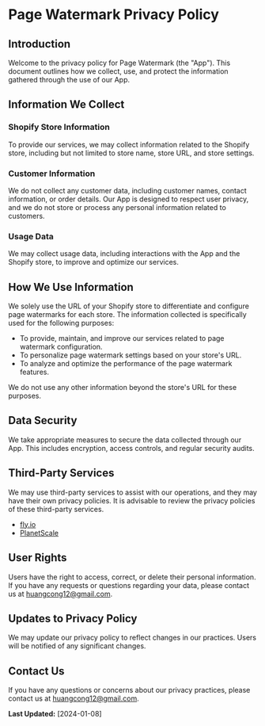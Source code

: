 # Page Watermark Privacy Policy

## Introduction

Welcome to the privacy policy for Page Watermark (the "App"). This document outlines how we collect, use, and protect the information gathered through the use of our App.

## Information We Collect

### Shopify Store Information

To provide our services, we may collect information related to the Shopify store, including but not limited to store name, store URL, and store settings.

### Customer Information

We do not collect any customer data, including customer names, contact information, or order details. Our App is designed to respect user privacy, and we do not store or process any personal information related to customers.

### Usage Data

We may collect usage data, including interactions with the App and the Shopify store, to improve and optimize our services.

## How We Use Information

We solely use the URL of your Shopify store to differentiate and configure page watermarks for each store. The information collected is specifically used for the following purposes:

- To provide, maintain, and improve our services related to page watermark configuration.
- To personalize page watermark settings based on your store's URL.
- To analyze and optimize the performance of the page watermark features.

We do not use any other information beyond the store's URL for these purposes.

## Data Security

We take appropriate measures to secure the data collected through our App. This includes encryption, access controls, and regular security audits.

## Third-Party Services

We may use third-party services to assist with our operations, and they may have their own privacy policies. It is advisable to review the privacy policies of these third-party services.
- [fly.io](https://fly.io/legal/privacy-policy/)
- [PlanetScale](https://planetscale.com/docs/concepts/security)

## User Rights

Users have the right to access, correct, or delete their personal information. If you have any requests or questions regarding your data, please contact us at huangcong12@gmail.com.

## Updates to Privacy Policy

We may update our privacy policy to reflect changes in our practices. Users will be notified of any significant changes.

## Contact Us

If you have any questions or concerns about our privacy practices, please contact us at huangcong12@gmail.com.

**Last Updated:** [2024-01-08]
